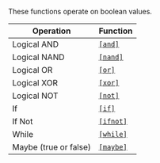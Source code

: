 These functions operate on boolean values.

|Operation|Function|
|---------|--------|
|Logical AND|[`[and]`](/language/functions#and)|
|Logical NAND|[`[nand]`](/language/functions#nand)|
|Logical OR|[`[or]`](/language/functions#or)|
|Logical XOR|[`[xor]`](/language/functions#xor)|
|Logical NOT|[`[not]`](/language/functions#not)|
|If|[`[if]`](/language/functions#if)|
|If Not|[`[ifnot]`](/language/functions#ifnot)|
|While|[`[while]`](/language/functions#while)|
|Maybe (true or false)|[`[maybe]`](/language/functions#maybe)|